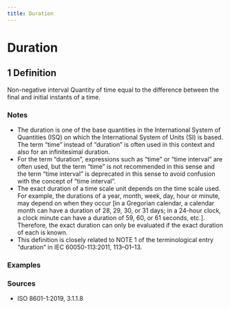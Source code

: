 ```yaml
---
title: Duration
---
```


# Duration

## 1 Definition

Non-negative interval Quantity of time equal to the difference between the final and initial instants of a time.

### Notes 
- The duration is one of the base quantities in the International System of Quantities (ISQ) on which the International System of Units (SI) is based. The term “time” instead of “duration” is often used in this context and also for an infinitesimal duration.
- For the term “duration”, expressions such as “time” or “time interval” are often used, but the term “time” is not recommended in this sense and the term “time interval” is deprecated in this sense to avoid confusion with the concept of “time interval”.
- The exact duration of a time scale unit depends on the time scale used. For example, the durations of a year, month, week, day, hour or minute, may depend on when they occur [in a Gregorian calendar, a calendar month can have a duration of 28, 29, 30, or 31 days; in a 24-hour clock, a clock minute can have a duration of 59, 60, or 61 seconds, etc.]. Therefore, the exact duration can only be evaluated if the exact duration of each is known.
- This definition is closely related to NOTE 1 of the terminological entry “duration” in IEC 60050-113:2011, 113–01–13.

### Examples 

### Sources
- ISO 8601-1:2019, 3.1.1.8
